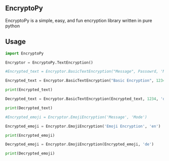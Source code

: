 ## EncryptoPy
EncryptoPy is a simple, easy, and fun encryption library written in pure python

## Usage
```python
import EncryptoPy

Encryptor = EncryptoPy.TextEncryption()

#Encrypted_text = Encryptor.BasicTextEncryption("Message", Passowrd, 'Mode')

Encrypted_text = Encryptor.BasicTextEncryption("Basic Encryption", 1234, 'en')

print(Encrypted_text)

Decrypted_text = Encryptor.BasicTextEncryption(Encrypted_text, 1234, 'de')

print(Decrypted_text)

#Encrypted_emoji = Encryptor.EmojiEncryption('Message', 'Mode')

Encrypted_emoji = Encryptor.EmojiEncryption('Emoji Encryption', 'en')

print(Encrypted_emoji)

Decrypted_emoji = Encryptor.EmojiEncryption(Encrypted_emoji, 'de')

print(Decrypted_emoji)

```
